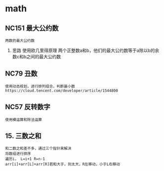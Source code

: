# math

## NC151 最大公约数
    两数的最大公约数
1. 思路
    使用欧几里得原理
    两个正整数a和b，他们的最大公约数等于a除以b的余数c和b之间的最大公约数

## NC79 丑数
    使用动态规划，进行排列组合，判断最小数
    https://cloud.tencent.com/developer/article/1544800

## NC57 反转数字
    使用模运算和除法运算

## 15. 三数之和
    和二数之和差不多，通过三个指针来解决
    将数组进行排序
    遍历i， L=i+1 R=n-1
    arr[i]+arr[L]+arr[R]若和大于，则太大，R左移动，小于L右移动
   
